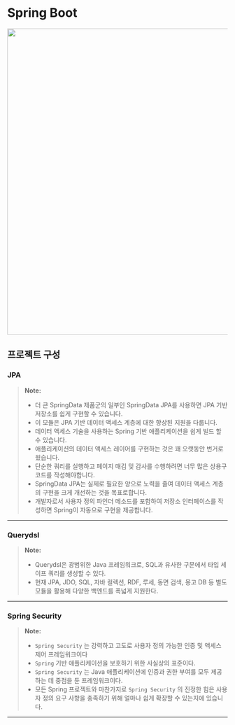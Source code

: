 # Spring Boot

<p align="center">
  <img src="https://user-images.githubusercontent.com/53357210/117662394-78a50680-b1da-11eb-8b39-7eaf9274a44f.png" width="700"/>
</p>

## 프로젝트 구성

### JPA

> **Note:**
>
> - 더 큰 SpringData 제품군의 일부인 SpringData JPA를 사용하면 JPA 기반 저장소를 쉽게 구현할 수 있습니다.<br/>
> - 이 모듈은 JPA 기반 데이터 액세스 계층에 대한 향상된 지원을 다룹니다.<br/>
> - 데이터 액세스 기술을 사용하는 Spring 기반 애플리케이션을 쉽게 빌드 할 수 있습니다.<br/>
> - 애플리케이션의 데이터 액세스 레이어를 구현하는 것은 꽤 오랫동안 번거로 웠습니다.<br/>
> - 단순한 쿼리를 실행하고 페이지 매김 및 감사를 수행하려면 너무 많은 상용구 코드를 작성해야합니다.<br/>
> - SpringData JPA는 실제로 필요한 양으로 노력을 줄여 데이터 액세스 계층의 구현을 크게 개선하는 것을 목표로합니다.<br/>
> - 개발자로서 사용자 정의 파인더 메소드를 포함하여 저장소 인터페이스를 작성하면 Spring이 자동으로 구현을 제공합니다.<br/>

----

### Querydsl

> **Note:**
>
> - Querydsl은 광범위한 Java 프레임워크로, SQL과 유사한 구문에서 타입 세이프 쿼리를 생성할 수 있다.<br/>
> - 현재 JPA, JDO, SQL, 자바 컬렉션, RDF, 루세, 동면 검색, 몽고 DB 등 별도 모듈을 활용해 다양한 백엔드를 폭넓게 지원한다.<br/>

----

### Spring Security

> **Note:**
>
> - `Spring Security` 는 강력하고 고도로 사용자 정의 가능한 인증 및 액세스 제어 프레임워크이다
> - `Spring` 기반 애플리케이션을 보호하기 위한 사실상의 표준이다.
> - `Spring Security` 는 Java 애플리케이션에 인증과 권한 부여를 모두 제공하는 데 중점을 둔 프레임워크이다.
> - 모든 Spring 프로젝트와 마찬가지로 `Spring Security` 의 진정한 힘은 사용자 정의 요구 사항을 충족하기 위해 얼마나 쉽게 확장할 수 있는지에 있습니다.

----


